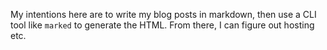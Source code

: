 My intentions here are to write my blog posts in markdown, then use a CLI tool like `marked` to generate the HTML. From there, I can figure out hosting etc.
